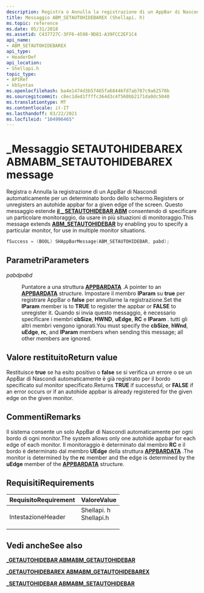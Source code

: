 ```yaml
---
description: Registra o Annulla la registrazione di un AppBar di Nascondi automaticamente per un determinato bordo dello schermo. Questo messaggio estende il \_ SETAUTOHIDEBAR ABM consentendo di specificare un particolare monitoraggio, da usare in più situazioni di monitoraggio.
title: Messaggio ABM_SETAUTOHIDEBAREX (Shellapi. h)
ms.topic: reference
ms.date: 05/31/2018
ms.assetid: C437727C-3FF6-4598-9D81-A39FCC2EF1C4
api_name:
- ABM_SETAUTOHIDEBAREX
api_type:
- HeaderDef
api_location:
- Shellapi.h
topic_type:
- APIRef
- kbSyntax
ms.openlocfilehash: ba4e1474d3b57465fa68446fd7ab787c9a62570b
ms.sourcegitcommit: c8ec1ded1ffffc364d3c4f560bb2171da0dc5040
ms.translationtype: MT
ms.contentlocale: it-IT
ms.lasthandoff: 03/22/2021
ms.locfileid: "104996465"
---
```

# <a name="abm_setautohidebarex-message"></a><span data-ttu-id="1ccb2-104">\_Messaggio SETAUTOHIDEBAREX ABM</span><span class="sxs-lookup"><span data-stu-id="1ccb2-104">ABM\_SETAUTOHIDEBAREX message</span></span>

<span data-ttu-id="1ccb2-105">Registra o Annulla la registrazione di un AppBar di Nascondi automaticamente per un determinato bordo dello schermo.</span><span class="sxs-lookup"><span data-stu-id="1ccb2-105">Registers or unregisters an autohide appbar for a given edge of the screen.</span></span> <span data-ttu-id="1ccb2-106">Questo messaggio estende [**il \_ SETAUTOHIDEBAR ABM**](abm-setautohidebar.md) consentendo di specificare un particolare monitoraggio, da usare in più situazioni di monitoraggio.</span><span class="sxs-lookup"><span data-stu-id="1ccb2-106">This message extends [**ABM\_SETAUTOHIDEBAR**](abm-setautohidebar.md) by enabling you to specify a particular monitor, for use in multiple monitor situations.</span></span>


```C++
fSuccess = (BOOL) SHAppBarMessage(ABM_SETAUTOHIDEBAR, pabd); 
```



## <a name="parameters"></a><span data-ttu-id="1ccb2-107">Parametri</span><span class="sxs-lookup"><span data-stu-id="1ccb2-107">Parameters</span></span>

<dl> <dt>

<span data-ttu-id="1ccb2-108">*pabd*</span><span class="sxs-lookup"><span data-stu-id="1ccb2-108">*pabd*</span></span> 
</dt> <dd>

<span data-ttu-id="1ccb2-109">Puntatore a una struttura [**APPBARDATA**](/windows/desktop/api/Shellapi/ns-shellapi-appbardata) .</span><span class="sxs-lookup"><span data-stu-id="1ccb2-109">A pointer to an [**APPBARDATA**](/windows/desktop/api/Shellapi/ns-shellapi-appbardata) structure.</span></span> <span data-ttu-id="1ccb2-110">Impostare il membro **lParam** su **true** per registrare AppBar o **false** per annullarne la registrazione.</span><span class="sxs-lookup"><span data-stu-id="1ccb2-110">Set the **lParam** member is to **TRUE** to register the appbar or **FALSE** to unregister it.</span></span> <span data-ttu-id="1ccb2-111">Quando si invia questo messaggio, è necessario specificare i membri **cbSize**, **HWND**, **uEdge**, **RC** e **lParam** . tutti gli altri membri vengono ignorati.</span><span class="sxs-lookup"><span data-stu-id="1ccb2-111">You must specify the **cbSize**, **hWnd**, **uEdge**, **rc**, and **lParam** members when sending this message; all other members are ignored.</span></span>

</dd> </dl>

## <a name="return-value"></a><span data-ttu-id="1ccb2-112">Valore restituito</span><span class="sxs-lookup"><span data-stu-id="1ccb2-112">Return value</span></span>

<span data-ttu-id="1ccb2-113">Restituisce **true** se ha esito positivo o **false** se si verifica un errore o se un AppBar di Nascondi automaticamente è già registrato per il bordo specificato sul monitor specificato.</span><span class="sxs-lookup"><span data-stu-id="1ccb2-113">Returns **TRUE** if successful, or **FALSE** if an error occurs or if an autohide appbar is already registered for the given edge on the given monitor.</span></span>

## <a name="remarks"></a><span data-ttu-id="1ccb2-114">Commenti</span><span class="sxs-lookup"><span data-stu-id="1ccb2-114">Remarks</span></span>

<span data-ttu-id="1ccb2-115">Il sistema consente un solo AppBar di Nascondi automaticamente per ogni bordo di ogni monitor.</span><span class="sxs-lookup"><span data-stu-id="1ccb2-115">The system allows only one autohide appbar for each edge of each monitor.</span></span> <span data-ttu-id="1ccb2-116">Il monitoraggio è determinato dal membro **RC** e il bordo è determinato dal membro **UEdge** della struttura [**APPBARDATA**](/windows/desktop/api/Shellapi/ns-shellapi-appbardata) .</span><span class="sxs-lookup"><span data-stu-id="1ccb2-116">The monitor is determined by the **rc** member and the edge is determined by the **uEdge** member of the [**APPBARDATA**](/windows/desktop/api/Shellapi/ns-shellapi-appbardata) structure.</span></span>

## <a name="requirements"></a><span data-ttu-id="1ccb2-117">Requisiti</span><span class="sxs-lookup"><span data-stu-id="1ccb2-117">Requirements</span></span>



| <span data-ttu-id="1ccb2-118">Requisito</span><span class="sxs-lookup"><span data-stu-id="1ccb2-118">Requirement</span></span> | <span data-ttu-id="1ccb2-119">Valore</span><span class="sxs-lookup"><span data-stu-id="1ccb2-119">Value</span></span> |
|-------------------|---------------------------------------------------------------------------------------|
| <span data-ttu-id="1ccb2-120">Intestazione</span><span class="sxs-lookup"><span data-stu-id="1ccb2-120">Header</span></span><br/> | <dl> <span data-ttu-id="1ccb2-121"><dt>Shellapi. h</dt></span><span class="sxs-lookup"><span data-stu-id="1ccb2-121"><dt>Shellapi.h</dt></span></span> </dl> |



## <a name="see-also"></a><span data-ttu-id="1ccb2-122">Vedi anche</span><span class="sxs-lookup"><span data-stu-id="1ccb2-122">See also</span></span>

<dl> <dt>

[<span data-ttu-id="1ccb2-123">**\_GETAUTOHIDEBAR ABM**</span><span class="sxs-lookup"><span data-stu-id="1ccb2-123">**ABM\_GETAUTOHIDEBAR**</span></span>](abm-getautohidebar.md)
</dt> <dt>

[<span data-ttu-id="1ccb2-124">**\_GETAUTOHIDEBAREX ABM**</span><span class="sxs-lookup"><span data-stu-id="1ccb2-124">**ABM\_GETAUTOHIDEBAREX**</span></span>](abm-getautohidebarex.md)
</dt> <dt>

[<span data-ttu-id="1ccb2-125">**\_SETAUTOHIDEBAR ABM**</span><span class="sxs-lookup"><span data-stu-id="1ccb2-125">**ABM\_SETAUTOHIDEBAR**</span></span>](abm-setautohidebar.md)
</dt> </dl>

 

 




